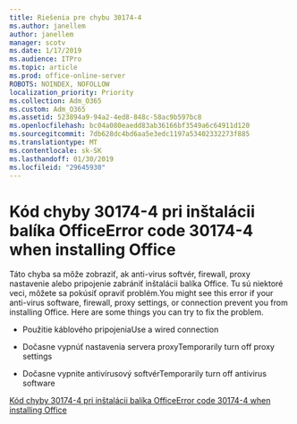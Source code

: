 ```yaml
---
title: Riešenia pre chybu 30174-4
ms.author: janellem
author: janellem
manager: scotv
ms.date: 1/17/2019
ms.audience: ITPro
ms.topic: article
ms.prod: office-online-server
ROBOTS: NOINDEX, NOFOLLOW
localization_priority: Priority
ms.collection: Adm_O365
ms.custom: Adm_O365
ms.assetid: 523894a9-94a2-4ed8-848c-58ac9b597bc8
ms.openlocfilehash: bc04a080eaedd83ab36166bf3549a6c64911d120
ms.sourcegitcommit: 7db628dc4bd6aa5e3edc1197a53402332273f885
ms.translationtype: MT
ms.contentlocale: sk-SK
ms.lasthandoff: 01/30/2019
ms.locfileid: "29645930"
---
```

# <a name="error-code-30174-4-when-installing-office"></a><span data-ttu-id="f05e2-102">Kód chyby 30174-4 pri inštalácii balíka Office</span><span class="sxs-lookup"><span data-stu-id="f05e2-102">Error code 30174-4 when installing Office</span></span>

<span data-ttu-id="f05e2-p101">Táto chyba sa môže zobraziť, ak anti-virus softvér, firewall, proxy nastavenie alebo pripojenie zabrániť inštalácii balíka Office. Tu sú niektoré veci, môžete sa pokúsiť opraviť problém.</span><span class="sxs-lookup"><span data-stu-id="f05e2-p101">You might see this error if your anti-virus software, firewall, proxy settings, or connection prevent you from installing Office. Here are some things you can try to fix the problem.</span></span>
  
- <span data-ttu-id="f05e2-105">Použitie káblového pripojenia</span><span class="sxs-lookup"><span data-stu-id="f05e2-105">Use a wired connection</span></span>
    
- <span data-ttu-id="f05e2-106">Dočasne vypnúť nastavenia servera proxy</span><span class="sxs-lookup"><span data-stu-id="f05e2-106">Temporarily turn off proxy settings</span></span>
    
- <span data-ttu-id="f05e2-107">Dočasne vypnite antivírusový softvér</span><span class="sxs-lookup"><span data-stu-id="f05e2-107">Temporarily turn off antivirus software</span></span>
    
[<span data-ttu-id="f05e2-108">Kód chyby 30174-4 pri inštalácii balíka Office</span><span class="sxs-lookup"><span data-stu-id="f05e2-108">Error code 30174-4 when installing Office</span></span>](https://support.office.com/article/5d5551db-266f-47b3-93fc-d51c2e8f4c0b?wt.mc_id=Alchemy_ClientDIA)
  

